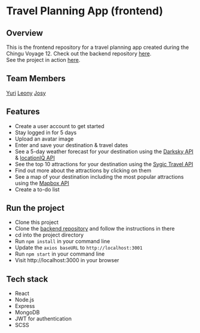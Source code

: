 # Travel Planning App (frontend)

## Overview
This is the frontend repository for a travel planning app created during the Chingu Voyage 12.
Check out the backend repository [here]( https://github.com/chingu-voyages/v12-bears-team-06-repo2).<br>
See the project in action [here]( https://travel-planning-app.netlify.com/).

## Team Members
[Yuri]( https://github.com/chocolat5)
[Leony]( https://github.com/leonyangela)
[Josy]( https://github.com/jh1408)

## Features
-	Create a user account to get started
-	Stay logged in for 5 days
-	Upload an avatar image
-	Enter and save your destination & travel dates
-	See a 5-day weather forecast for your destination using the [Darksky API]( https://darksky.net/dev) & [locationIQ API](https://locationiq.com/docs)
-	See the top 10 attractions for your destination using the [Sygic Travel API]( https://www.sygic.com/developers/sygic-travel/sygic-travel-api/get-started)
-	Find out more about the attractions by clicking on them
-	See a map of your destination including the most popular attractions using the [Mapbox API](https://docs.mapbox.com/api/)
-	Create a to-do list

## Run the project
- Clone this project
- Clone the [backend repository]( https://github.com/chingu-voyages/v12-bears-team-06-repo2) and follow the instructions in there
- cd into the project directory
- Run `npm install` in your command line
- Update the `axios baseURL` to `http://localhost:3001`
- Run `npm start` in your command line
- Visit http://localhost:3000 in your browser

## Tech stack
- React
- Node.js
- Express
- MongoDB
- JWT for authentication
- SCSS
